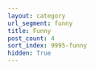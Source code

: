```yaml
---
layout: category
url_segment: funny
title: Funny
post_count: 4
sort_index: 9995-funny
hidden: True
---
```



